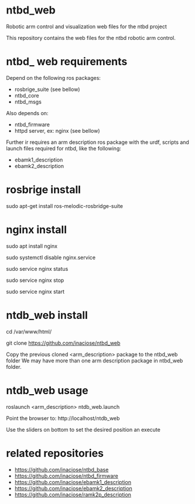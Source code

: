 # ntbd_web
Robotic arm control and visualization web files for the ntbd project

This repository contains the web files for the ntbd robotic arm control.

# ntbd_ web requirements

Depend on the following ros packages:
- rosbrige_suite (see bellow)
- ntbd_core
- ntbd_msgs

Also depends on:
- ntbd_firmware
- httpd server, ex: nginx (see bellow)

Further ir requires an arm description ros package with the urdf, scripts and launch files required for ntbd, like the following:
- ebamk1_description
- ebamk2_description

# rosbrige install
sudo apt-get install ros-melodic-rosbridge-suite

# nginx install

sudo apt install nginx

sudo systemctl disable nginx.service

sudo service nginx status

sudo service nginx stop

sudo service nginx start

# ntdb_web install

cd /var/www/html/

git clone https://github.com/inaciose/ntbd_web

Copy the previous cloned <arm_description> package to the ntbd_web folder
We may have more than one arm description package in ntbd_web folder.

# ntdb_web usage

roslaunch <arm_description> ntdb_web.launch 

Point the browser to: http://localhost/ntdb_web

Use the sliders on bottom to set the desired position an execute

# related repositories

- https://github.com/inaciose/ntbd_base
- https://github.com/inaciose/ntbd_firmware
- https://github.com/inaciose/ebamk1_description
- https://github.com/inaciose/ebamk2_description
- https://github.com/inaciose/ramk2p_description
